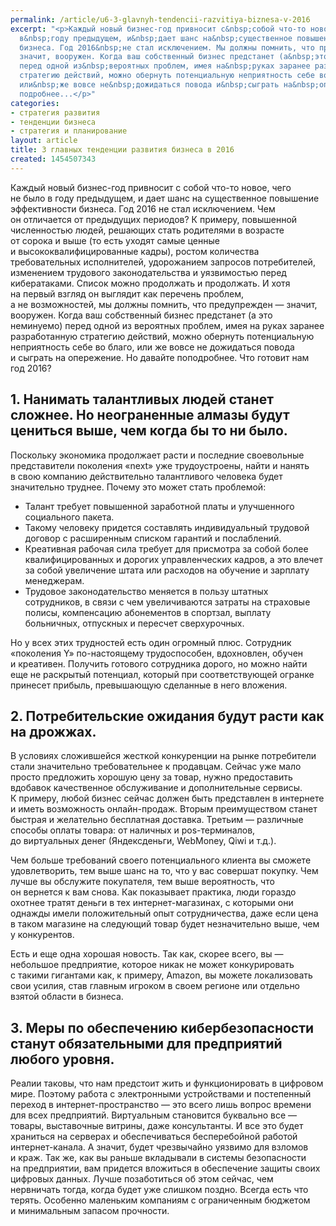 ```yaml
---
permalink: /article/u6-3-glavnyh-tendencii-razvitiya-biznesa-v-2016
excerpt: "<p>Каждый новый бизнес-год привносит с&nbsp;собой что-то новое, чего не&nbsp;было
  в&nbsp;году предыдущем, и&nbsp;дает шанс на&nbsp;существенное повышение эффективности
  бизнеса. Год 2016&nbsp;не стал исключением. Мы должны помнить, что предупрежден&nbsp;—
  значит, вооружен. Когда ваш собственный бизнес предстанет (а&nbsp;это неминуемо)
  перед одной из&nbsp;вероятных проблем, имея на&nbsp;руках заранее разработанную
  стратегию действий, можно обернуть потенциальную неприятность себе во&nbsp;благо,
  или&nbsp;же вовсе не&nbsp;дожидаться повода и&nbsp;сыграть на&nbsp;опережение. Но&nbsp;давайте
  подробнее...</p>"
categories:
- стратегия развития
- тенденции бизнеса
- стратегия и планирование
layout: article
title: 3 главных тенденции развития бизнеса в 2016
created: 1454507343
---
```

<p>Каждый новый бизнес-год привносит с&nbsp;собой что-то новое, чего не&nbsp;было в&nbsp;году предыдущем, и&nbsp;дает шанс на&nbsp;существенное повышение эффективности бизнеса. Год 2016&nbsp;не стал исключением. Чем он&nbsp;отличается от&nbsp;предыдущих периодов? К&nbsp;примеру, повышенной численностью людей, решающих стать родителями в&nbsp;возрасте от&nbsp;сорока и&nbsp;выше (то&nbsp;есть уходят самые ценные и&nbsp;высококвалифицированные кадры), ростом количества требовательных исполнителей, удорожанием запросов потребителей, изменением трудового законодательства и&nbsp;уязвимостью перед кибератаками. Список можно продолжать и&nbsp;продолжать. И&nbsp;хотя на&nbsp;первый взгляд он&nbsp;выглядит как перечень проблем, а&nbsp;не&nbsp;возможностей, мы&nbsp;должны помнить, что предупрежден&nbsp;— значит, вооружен. Когда ваш собственный бизнес предстанет (а&nbsp;это неминуемо) перед одной из&nbsp;вероятных проблем, имея на&nbsp;руках заранее разработанную стратегию действий, можно обернуть потенциальную неприятность себе во&nbsp;благо, или&nbsp;же вовсе не&nbsp;дожидаться повода и&nbsp;сыграть на&nbsp;опережение. Но&nbsp;давайте поподробнее. Что готовит нам год 2016?</p>
<h2>1. Нанимать талантливых людей станет сложнее. Но&nbsp;неограненные алмазы будут цениться выше, чем когда&nbsp;бы то&nbsp;ни&nbsp;было.</h2>
<p>Поскольку экономика продолжает расти и&nbsp;последние своевольные представители поколения «next» уже трудоустроены, найти и&nbsp;нанять в&nbsp;свою компанию действительно талантливого человека будет значительно труднее. Почему это может стать проблемой:</p>
<p>
	<ul>
		<li><span>Т</span><span>алант требует повышенной заработной платы и</span>&nbsp;<span>улучшенного социального пакета.</span></li>
		<li><span>Такому человеку придется составлять индивидуальный трудовой договор с</span>&nbsp;<span>расширенным списком гарантий и</span>&nbsp;<span>послаблений.</span></li>
		<li><span>Креативная рабочая сила требует для присмотра за</span>&nbsp;<span>собой более квалифицированных и</span>&nbsp;<span>дорогих управленческих кадров, а</span>&nbsp;<span>это влечет за</span>&nbsp;<span>собой увеличение штата или расходов на</span>&nbsp;<span>обучение и</span>&nbsp;<span>зарплату менеджерам.</span></li>
		<li><span>Трудовое законодательство меняется в</span>&nbsp;<span>пользу штатных сотрудников, в</span>&nbsp;<span>связи с</span>&nbsp;<span>чем увеличиваются затраты на</span>&nbsp;<span>страховые полисы, компенсацию абонементов в</span>&nbsp;<span>спортзал, выплату больничных, отпускных и</span>&nbsp;<span>пересчет сверхурочных.</span></li>
	</ul>
</p>
<p>Но&nbsp;у&nbsp;всех этих трудностей есть один огромный плюс. Сотрудник «поколения&nbsp;Y» по-настоящему трудоспособен, вдохновлен, обучен и&nbsp;креативен. Получить готового сотрудника дорого, но&nbsp;можно найти еще не&nbsp;раскрытый потенциал, который при соответствующей огранке принесет прибыль, превышающую сделанные в&nbsp;него вложения.</p>
<h2>2. Потребительские ожидания будут расти как на&nbsp;дрожжах.</h2>
<p>В&nbsp;условиях сложившейся жесткой конкуренции на&nbsp;рынке потребители стали значительно требовательнее к&nbsp;продавцам. Сейчас уже мало просто предложить хорошую цену за&nbsp;товар, нужно предоставить вдобавок качественное обслуживание и&nbsp;дополнительные сервисы. К&nbsp;примеру, любой бизнес сейчас должен быть представлен в&nbsp;интернете и&nbsp;иметь возможность онлайн-продаж. Вторым преимуществом станет быстрая и&nbsp;желательно бесплатная доставка. Третьим&nbsp;— различные способы оплаты товара: от&nbsp;наличных и&nbsp;pos-терминалов, до&nbsp;виртуальных денег (Яндексденьги, WebMoney, Qiwi и&nbsp;т.д.).</p>
<p>Чем больше требований своего потенциального клиента вы&nbsp;сможете удовлетворить, тем выше шанс на&nbsp;то, что у&nbsp;вас совершат покупку. Чем лучше вы&nbsp;обслужите покупателя, тем выше вероятность, что он&nbsp;вернется к&nbsp;вам снова. Как показывает практика, люди гораздо охотнее тратят деньги в&nbsp;тех интернет-магазинах, с&nbsp;которыми они однажды имели положительный опыт сотрудничества, даже если цена в&nbsp;таком магазине на&nbsp;следующий товар будет незначительно выше, чем у&nbsp;конкурентов.</p>
<p>Есть и&nbsp;еще одна хорошая новость. Так как, скорее всего, вы&nbsp;— небольшое предприятие, которое никак не&nbsp;может конкурировать с&nbsp;такими гигантами как, к&nbsp;примеру, Amazon, вы&nbsp;можете локализовать свои усилия, став главным игроком в&nbsp;своем регионе или отдельно взятой области в&nbsp;бизнеса.</p>
<h2>3. Меры по&nbsp;обеспечению кибербезопасности станут обязательными для предприятий любого уровня.</h2>
<p>Реалии таковы, что нам предстоит жить и&nbsp;функционировать в&nbsp;цифровом мире. Поэтому работа с&nbsp;электронными устройствами и&nbsp;постепенный переход в&nbsp;интернет-пространство&nbsp;— это всего лишь вопрос времени для всех предприятий. Виртуальным становится буквально все&nbsp;— товары, выставочные витрины, даже консультанты. И&nbsp;все это будет храниться на&nbsp;серверах и&nbsp;обеспечиваться бесперебойной работой интернет-канала. А&nbsp;значит, будет чрезвычайно уязвимо для взломов и&nbsp;краж. Так&nbsp;же, как вы&nbsp;раньше вкладывали в&nbsp;системы безопасности на&nbsp;предприятии, вам придется вложиться в&nbsp;обеспечение защиты своих цифровых данных. Лучше позаботиться об&nbsp;этом сейчас, чем нервничать тогда, когда будет уже слишком поздно. Всегда есть что терять. Особенно маленьким компаниям с&nbsp;ограниченным бюджетом и&nbsp;минимальным запасом прочности.</p>

